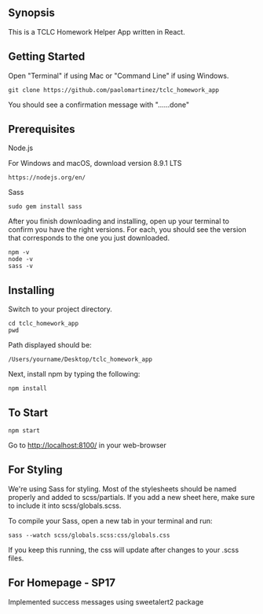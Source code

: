 ## Synopsis

This is a TCLC Homework Helper App written in React.

## Getting Started
Open "Terminal" if using Mac or "Command Line" if using Windows.
```
git clone https://github.com/paolomartinez/tclc_homework_app
```
You should see a confirmation message with "......done"

## Prerequisites
Node.js

For Windows and macOS, download version 8.9.1 LTS
```
https://nodejs.org/en/
```

Sass
```
sudo gem install sass
```

After you finish downloading and installing, open up your terminal to confirm you have the right versions. For each, you should see the version
that corresponds to the one you just downloaded.
```
npm -v
node -v
sass -v
```

## Installing
Switch to your project directory.

```
cd tclc_homework_app
pwd
```
Path displayed should be:
```
/Users/yourname/Desktop/tclc_homework_app
```

Next, install npm by typing the following:
```
npm install
```

## To Start

```
npm start
```

Go to [http://localhost:8100/](http://localhost:8100/ "http://localhost:8100/") in your web-browser

## For Styling

We're using Sass for styling. Most of the stylesheets should be named properly and added to scss/partials. If you add a new sheet here, make sure to include it into scss/globals.scss.

To compile your Sass, open a new tab in your terminal and run:

```
sass --watch scss/globals.scss:css/globals.css
```

If you keep this running, the css will update after changes to your .scss files.


## For Homepage - SP17

Implemented success messages using sweetalert2 package
